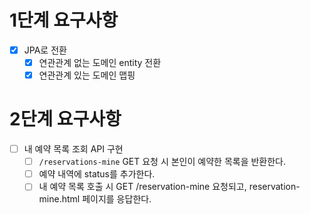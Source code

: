 # 1단계 요구사항
- [x] JPA로 전환
  - [x] 연관관계 없는 도메인 entity 전환
  - [x] 연관관계 있는 도메인 맵핑

# 2단계 요구사항
- [ ] 내 예약 목록 조회 API 구현
  - [ ] `/reservations-mine` GET 요청 시 본인이 예약한 목록을 반환한다.
  - [ ] 예약 내역에 status를 추가한다.
  - [ ] 내 예약 목록 호출 시 GET /reservation-mine 요청되고, reservation-mine.html 페이지를 응답한다.
